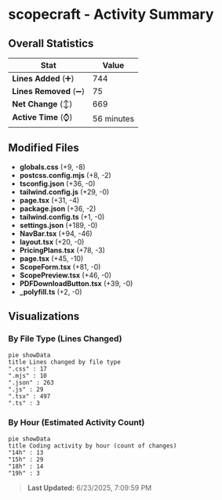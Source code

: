 # scopecraft - Activity Summary 

## Overall Statistics

| Stat                   | Value                                                             |
| ---------------------- | ----------------------------------------------------------------- |
| **Lines Added** (➕)   | 744                                          |
| **Lines Removed** (➖) | 75                                        |
| **Net Change** (↕)    | 669                |
| **Active Time** (⌚)   | 56 minutes |


## Modified Files
- **globals.css** (+9, -8)
- **postcss.config.mjs** (+8, -2)
- **tsconfig.json** (+36, -0)
- **tailwind.config.js** (+29, -0)
- **page.tsx** (+31, -4)
- **package.json** (+36, -2)
- **tailwind.config.ts** (+1, -0)
- **settings.json** (+189, -0)
- **NavBar.tsx** (+94, -46)
- **layout.tsx** (+20, -0)
- **PricingPlans.tsx** (+78, -3)
- **page.tsx** (+45, -10)
- **ScopeForm.tsx** (+81, -0)
- **ScopePreview.tsx** (+46, -0)
- **PDFDownloadButton.tsx** (+39, -0)
- **_polyfill.ts** (+2, -0)

## Visualizations

### By File Type (Lines Changed)

```mermaid
pie showData
title Lines changed by file type
".css" : 17
".mjs" : 10
".json" : 263
".js" : 29
".tsx" : 497
".ts" : 3
```

### By Hour (Estimated Activity Count)

```mermaid
pie showData
title Coding activity by hour (count of changes)
"14h" : 13
"15h" : 29
"18h" : 14
"19h" : 3
```


> **Last Updated:** 6/23/2025, 7:09:59 PM
